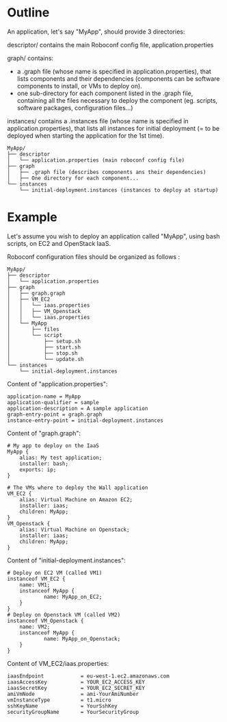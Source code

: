 # Outline

An application, let's say "MyApp", should provide 3 directories:

descriptor/ contains the main Roboconf config file, application.properties

graph/ contains:
* a .graph file (whose name is specified in application.properties), that lists components and their dependencies (components can be software components to install, or VMs to deploy on).
* one sub-directory for each component listed in the .graph file, containing all the files necessary to deploy the component (eg. scripts, software packages, configuration files...)

instances/ contains a .instances file (whose name is specified in application.properties), that lists all instances for initial deployment (= to be deployed when starting the application for the 1st time).

```
MyApp/
├── descriptor
│   └── application.properties (main roboconf config file)
├── graph
│   ├── .graph file (describes components ans their dependencies)
│   ├── One directory for each component...
└── instances
    └── initial-deployment.instances (instances to deploy at startup)
```

# Example

Let's assume you wish to deploy an application called "MyApp", using bash scripts, on EC2 and OpenStack IaaS.

Roboconf configuration files should be organized as follows :

```
MyApp/
├── descriptor
│   └── application.properties
├── graph
│   ├── graph.graph
│   ├── VM_EC2
│   │   └── iaas.properties
│   │   ├── VM_Openstack
│   │   └── iaas.properties
│   └── MyApp
│       ├── files
│       └── script
│           ├── setup.sh
│           ├── start.sh
│           ├── stop.sh
│           └── update.sh
└── instances
    └── initial-deployment.instances
```

Content of "application.properties":

    application-name = MyApp
    application-qualifier = sample
    application-description = A sample application
    graph-entry-point = graph.graph
    instance-entry-point = initial-deployment.instances

Content of "graph.graph":

    # My app to deploy on the IaaS
    MyApp {
        alias: My test application;
        installer: bash;
        exports: ip;
    }

    # The VMs where to deploy the Wall application
    VM_EC2 {
        alias: Virtual Machine on Amazon EC2;
        installer: iaas;
        children: MyApp;
    }
    VM_Openstack {
        alias: Virtual Machine on Openstack;
        installer: iaas;
        children: MyApp;
    }

Content of "initial-deployment.instances":

    # Deploy on EC2 VM (called VM1)
    instanceof VM_EC2 {
        name: VM1;
        instanceof MyApp {
                name: MyApp_on_EC2;
        }
    }
    # Deploy on Openstack VM (called VM2)
    instanceof VM_Openstack {
        name: VM2;
        instanceof MyApp {
                name: MyApp_on_Openstack;
        }
    }

Content of VM_EC2/iaas.properties:

    iaasEndpoint            = eu-west-1.ec2.amazonaws.com
    iaasAccessKey           = YOUR_EC2_ACCESS_KEY
    iaasSecretKey           = YOUR_EC2_SECRET_KEY
    amiVmNode               = ami-YourAmiNumber
    vmInstanceType          = t1.micro
    sshKeyName              = YourSshKey
    securityGroupName       = YourSecurityGroup

